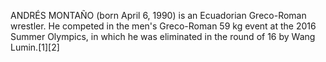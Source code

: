 ANDRÉS MONTAÑO (born April 6, 1990) is an Ecuadorian Greco-Roman wrestler. He competed in the men's Greco-Roman 59 kg event at the 2016 Summer Olympics, in which he was eliminated in the round of 16 by Wang Lumin.[1][2]
